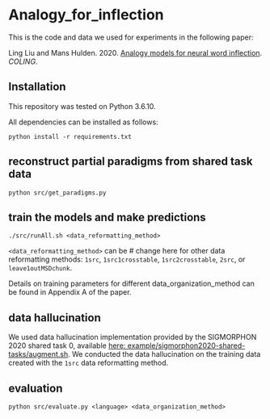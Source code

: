 # Analogy_for_inflection

This is the code and data we used for experiments in the following paper:

Ling Liu and Mans Hulden. 2020. [Analogy models for neural word inflection](). *COLING*.

## Installation

This repository was tested on Python 3.6.10.

All dependencies can be installed as follows:

```python install -r requirements.txt```

## reconstruct partial paradigms from shared task data

```python src/get_paradigms.py```

## train the models and make predictions

```./src/runAll.sh <data_reformatting_method>```

```<data_reformatting_method>``` can be # change here for other data reformatting methods: ```1src```, ```1src1crosstable```, ```1src2crosstable```, ```2src```, or ```leave1outMSDchunk```.

Details on training parameters for different data_organization_method can be found in Appendix A of the paper.

## data hallucination

We used data hallucination implementation provided by the SIGMORPHON 2020 shared task 0, available [here: example/sigmorphon2020-shared-tasks/augment.sh](https://github.com/shijie-wu/neural-transducer/tree/f1c89f490293f6a89380090bf4d6573f4bfca76f). We conducted the data hallucination on the training data created with the ```1src``` data reformatting method.

## evaluation

```python src/evaluate.py <language> <data_organization_method>```

    